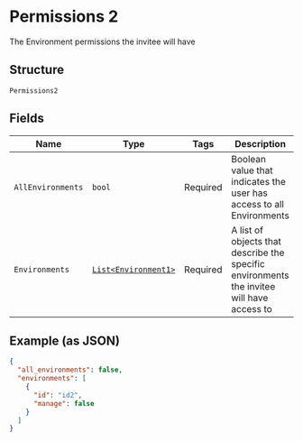 
# Permissions 2

The Environment permissions the invitee will have

## Structure

`Permissions2`

## Fields

| Name | Type | Tags | Description |
|  --- | --- | --- | --- |
| `AllEnvironments` | `bool` | Required | Boolean value that indicates the user has access to all Environments |
| `Environments` | [`List<Environment1>`](../../doc/models/environment-1.md) | Required | A list of objects that describe the specific environments the invitee will have access to |

## Example (as JSON)

```json
{
  "all_environments": false,
  "environments": [
    {
      "id": "id2",
      "manage": false
    }
  ]
}
```

